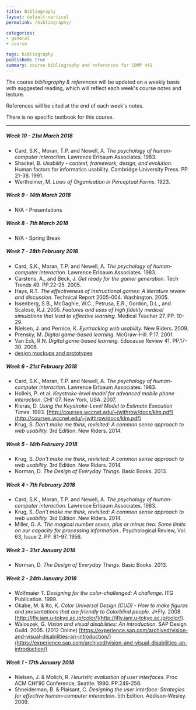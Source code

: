 ```yaml
---
title: Bibliography
layout: default-vertical
permalink: /bibliography/

categories:
- general
- course

tags: bibliography
published: true
summary: course bibliography and references for COMP 441
---
```


The course *bibliography & references* will be updated on a weekly basis with suggested reading, which will reflect each week's course notes and lecture.

References will be cited at the end of each week's notes.

There is no specific textbook for this course.

***

<!--
##### Week 15 - 27th April 2017

  * N/A

##### Week 14 - 20th April 2017

  * Nielsen, J. *Heuristic evaluation.* Usability inspection methods. New York. John Wiley and Sons. P. 30. 1994.
  * Shackel, B. *Usability - context, framework, design, and evolution.* Human factors for informatics usability. Cambridge University Press. PP. 21-38. 1991.
  * Wharton, C. et al. *The cognitive walkthrough method: A practitioner's guide.* Usability inspection methods. New York. John Wiley and Sons. PP. 105-140. 1994.

##### Week 13 - 13th April 2017

  * N/A

##### Week 12 - 6th April 2017

  * Card, S.K., Moran, T.P. and Newell, A. *The psychology of human-computer interaction.* Lawrence Erlbaum Associates. 1983.
  * Cooper, A. et al. *About Face 3: The essentials of interaction design.* Wiley. 2007.

##### Week 11 - 30th March 2017

  * Robinson, W.L. *Conscious competency - the mark of a competent instructor.* Personnel Journal, 53. PP. 538-9. 1974.

-->

##### Week 10 - 21st March 2018

  * Card, S.K., Moran, T.P. and Newell, A. *The psychology of human-computer interaction.* Lawrence Erlbaum Associates. 1983.
  * Shackel, B. *Usability - context, framework, design, and evolution.* Human factors for informatics usability. Cambridge University Press. PP. 21-38. 1991.
  * Wertheimer, M. *Laws of Organisation in Perceptual Forms.* 1923.

##### Week 9 - 14th March 2018

  * N/A - Presentations

##### Week 8 - 7th March 2018

  * N/A - Spring Break

##### Week 7 - 28th February 2018

  * Card, S.K., Moran, T.P. and Newell, A. *The psychology of human-computer interaction.* Lawrence Erlbaum Associates. 1983.
  * Carstens, A., and Beck, J. *Get ready for the gamer generation.* Tech Trends 49. PP.22-25. 2005.
  * Hays, R.T. *The effectiveness of instructional games: A literature review and discussion.* Technical Report 2005-004. Washington. 2005.
  * Issenberg, S.B., McGaghie, W.C., Petrusa, E.R., Gordon, D.L., and Scalese, R.J. 2005. *Features and uses of high fidelity medical simulations that lead to effective learning.* Medical Teacher 27. PP. 10-29.
  * Nielsen, J. and Pernice, K. *Eyetracking web usability.* New Riders. 2009.
  * Prensky, M. *Digital game-based learning.* McGraw-Hill. P.17. 2001.
  * Van Eck, R.N. *Digital game-based learning.* Educause Review 41. PP.17-30. 2006.
  * [design mockups and prototypes](/assets/docs/extras/design-mockups-hci.pdf)

##### Week 6 - 21st February 2018

  * Card, S.K., Moran, T.P. and Newell, A. *The psychology of human-computer interaction*. Lawrence Erlbaum Associates. 1983.
  * Holleis, P. et al. *Keystroke-level model for advanced mobile phone interaction.* CHI' 07. New York, USA. 2007.
  * Kieras, D. *Using the Keystroke-Level Model to Estimate Execution Times.* 1993. [http://courses.wccnet.edu/~jwithrow/docs/klm.pdf](http://courses.wccnet.edu/~jwithrow/docs/klm.pdf)
  * Krug, S. *Don't make me think, revisited: A common sense approach to web usability.* 3rd Edition. New Riders. 2014.

##### Week 5 - 14th February 2018

  * Krug, S. *Don't make me think, revisited: A common sense approach to web usability.* 3rd Edition. New Riders. 2014.
  * Norman, D. *The Design of Everyday Things.* Basic Books. 2013.

##### Week 4 - 7th February 2018
  * Card, S.K., Moran, T.P. and Newell, A. *The psychology of human-computer interaction*. Lawrence Erlbaum Associates. 1983.
  * Krug, S. *Don't make me think, revisited: A common sense approach to web usability.* 3rd Edition. New Riders. 2014.
  * Miller, G. A. *The magical number seven, plus or minus two: Some limits on our capacity for processing information.*. Psychological Review, Vol. 63, Issue 2. PP. 81-97. 1956.

##### Week 3 - 31st January 2018

  * Norman, D. *The Design of Everyday Things.* Basic Books. 2013.

##### Week 2 - 24th January 2018

  * Wolfmaier T. *Designing for the color-challenged: A challenge.* ITG Publication. 1999.
  * Okabe, M. & Ito, K. *Color Universal Design (CUD) - How to make figures and presentations that are friendly to Colorblind people.* J*Fly. 2008. [http://jfly.iam.u-tokyo.ac.jp/color/](http://jfly.iam.u-tokyo.ac.jp/color/).
  * Waloszek, G. *Vision and visual disabilities: An introduction.* SAP Design Guild. 2005. (2012 Online)
    [https://experience.sap.com/archived/vision-and-visual-disabilities-an-introduction/](https://experience.sap.com/archived/vision-and-visual-disabilities-an-introduction/)

##### Week 1 - 17th January 2018

  * Nielsen, J. & Molich, R. *Heuristic evaluation of user interfaces.* Proc ACM CHI'90 Conference,
Seattle. 1990. PP.249-256.
  * Shneiderman, B. & Plaisant, C. *Designing the user interface: Strategies for effective human-computer
interaction.* 5th Edition. Addison-Wesley. 2009.
